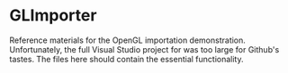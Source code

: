 # GLImporter

Reference materials for the OpenGL importation demonstration. Unfortunately, the full Visual Studio project for was too large for Github's
tastes. The files here should contain the essential functionality.
